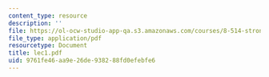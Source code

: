 ```yaml
---
content_type: resource
description: ''
file: https://ol-ocw-studio-app-qa.s3.amazonaws.com/courses/8-514-strongly-correlated-systems-in-condensed-matter-physics-fall-2003/9761fe46aa9e26de938288fd0efebfe6_lec1.pdf
file_type: application/pdf
resourcetype: Document
title: lec1.pdf
uid: 9761fe46-aa9e-26de-9382-88fd0efebfe6
---
```

